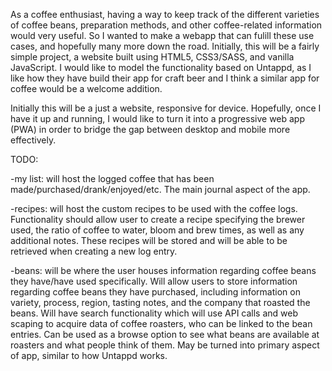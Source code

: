 As a coffee enthusiast, having a way to keep track of the different varieties of coffee beans, preparation methods, and other coffee-related information would very useful. So I wanted to make a webapp that can fulill these use cases, and hopefully many more down the road. Initially, this will be a fairly simple project, a website built using HTML5, CSS3/SASS, and vanilla JavaScript. I would like to model the functionality based on Untappd, as I like how they have build their app for craft beer and I think a similar app for coffee would be a welcome addition.

Initially this will be a just a website, responsive for device. Hopefully, once I have it up and running, I would like to turn it into a progressive web app (PWA) in order to bridge the gap between desktop and mobile more effectively.

TODO:

-my list:
    will host the logged coffee that has been made/purchased/drank/enjoyed/etc. The main journal aspect of the app.

-recipes: 
    will host the custom recipes to be used with the coffee logs. Functionality should allow user to create a recipe specifying the brewer used, the ratio of coffee to water, bloom and brew times, as well as any additional notes. These recipes will be stored and will be able to be retrieved when creating a new log entry.

-beans: 
    will be where the user houses information regarding coffee beans they have/have used specifically. Will allow users to store information regarding coffee beans they have purchased, including information on variety, process, region, tasting notes, and the company that roasted the beans. Will have search functionality which will use API calls and web scaping to acquire data of coffee roasters, who can be linked to the bean entries. Can be used as a browse option to see what beans are available at roasters and what people think of them. May be turned into primary aspect of app, similar to how Untappd works.